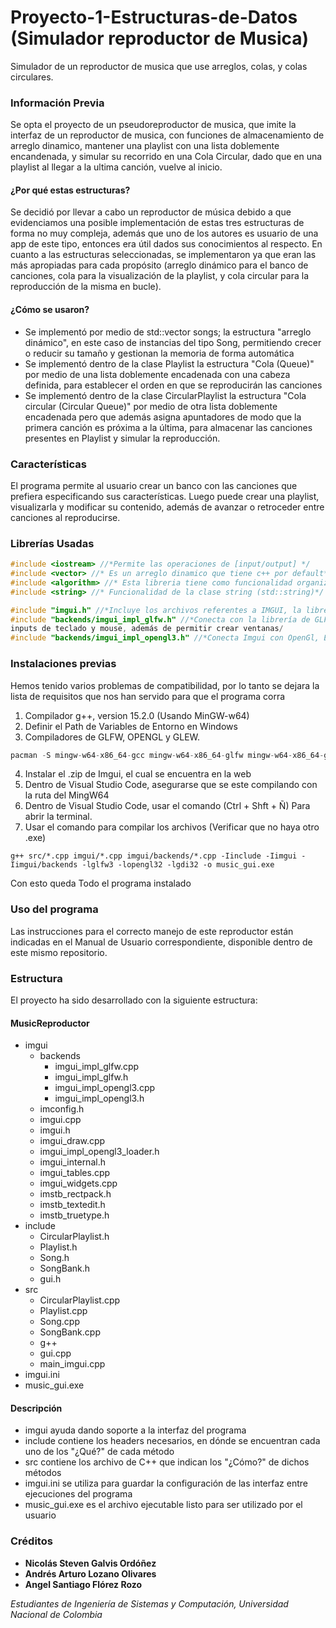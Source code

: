 # Proyecto-1-Estructuras-de-Datos (Simulador reproductor de Musica)
Simulador de un reproductor de musica que use arreglos, colas, y colas circulares.

### Información Previa
Se opta el proyecto de un pseudoreproductor de musica, que imite la interfaz de un reproductor de musica, con funciones de almacenamiento de arreglo dinamico, mantener una playlist con una lista doblemente encandenada, y simular su recorrido en una Cola Circular, dado que en una playlist al llegar a la ultima canción, vuelve al inicio. 

#### ¿Por qué estas estructuras?
Se decidió por llevar a cabo un reproductor de música debido a que evidenciamos una posible implementación de estas tres estructuras de forma no muy compleja, además que uno de los autores es usuario de una app de este tipo, entonces era útil dados sus conocimientos al respecto. En cuanto a las estructuras seleccionadas, se implementaron ya que eran las más apropiadas para cada propósito (arreglo dinámico para el banco de canciones, cola para la visualización de la playlist, y cola circular para la reproducción de la misma en bucle).

#### ¿Cómo se usaron?
* Se implementó por medio de std::vector<Song> songs; la estructura "arreglo dinámico", en este caso de instancias del tipo Song, permitiendo crecer o reducir su tamaño y gestionan la memoria de forma automática
* Se implementó dentro de la clase Playlist la estructura "Cola (Queue)" por medio de una lista doblemente encadenada con una cabeza definida, para establecer el orden en que se reproducirán las canciones
* Se implementó dentro de la clase CircularPlaylist la estructura "Cola circular (Circular Queue)" por medio de otra lista doblemente encadenada pero que además asigna apuntadores de modo que la primera canción es próxima a la última, para almacenar las canciones presentes en Playlist y simular la reproducción.

### Características
El programa permite al usuario crear un banco con las canciones que prefiera especificando sus características. Luego puede crear una playlist, visualizarla y modificar su contenido, además de avanzar o retroceder entre canciones al reproducirse.

### Librerías Usadas
``` C++
#include <iostream> //*Permite las operaciones de [input/output] */
#include <vector> //* Es un arreglo dinamico que tiene c++ por default*/
#include <algorithm> //* Esta libreria tiene como funcionalidad organizar arreglos*/
#include <string> //* Funcionalidad de la clase string (std::string)*/

#include "imgui.h" //*Incluye los archivos referentes a IMGUI, la libreria que permite interfaces graficas*/
#include "backends/imgui_impl_glfw.h" //*Conecta con la librería de GLFW, la cual permite la interacción con los distintos
inputs de teclado y mouse, además de permitir crear ventanas/
#include "backends/imgui_impl_opengl3.h" //*Conecta Imgui con OpenGl, Este es el API de los graficos/

```
### Instalaciones previas
Hemos tenido varios problemas de compatibilidad, por lo tanto se dejara la lista de requisitos que nos han servido para que el programa corra

1. Compilador g++, version 15.2.0 (Usando MinGW-w64)
2. Definir el Path de Variables de Entorno en Windows 
3. Compiladores de GLFW, OPENGL y GLEW.

``` C++
pacman -S mingw-w64-x86_64-gcc mingw-w64-x86_64-glfw mingw-w64-x86_64-glew
```

4. Instalar el .zip de Imgui, el cual se encuentra en la web
5. Dentro de Visual Studio Code, asegurarse que se este compilando con la ruta del MingW64
6. Dentro de Visual Studio Code, usar el comando (Ctrl + Shft + Ñ) Para abrir la terminal.
7. Usar el comando para compilar los archivos (Verificar que no haya otro  .exe)
```
g++ src/*.cpp imgui/*.cpp imgui/backends/*.cpp -Iinclude -Iimgui -Iimgui/backends -lglfw3 -lopengl32 -lgdi32 -o music_gui.exe
```
Con esto queda Todo el programa instalado

### Uso del programa
Las instrucciones para el correcto manejo de este reproductor están indicadas en el Manual de Usuario correspondiente, disponible dentro de este mismo repositorio.

### Estructura
El proyecto ha sido desarrollado con la siguiente estructura:

#### MusicReproductor
* imgui
  * backends
    * imgui_impl_glfw.cpp
    * imgui_impl_glfw.h
    * imgui_impl_opengl3.cpp
    * imgui_impl_opengl3.h
  * imconfig.h
  * imgui.cpp
  * imgui.h
  * imgui_draw.cpp
  * imgui_impl_opengl3_loader.h
  * imgui_internal.h
  * imgui_tables.cpp
  * imgui_widgets.cpp
  * imstb_rectpack.h
  * imstb_textedit.h
  * imstb_truetype.h
* include
  * CircularPlaylist.h
  * Playlist.h
  * Song.h
  * SongBank.h
  * gui.h
* src
  * CircularPlaylist.cpp
  * Playlist.cpp
  * Song.cpp
  * SongBank.cpp
  * g++
  * gui.cpp
  * main_imgui.cpp
* imgui.ini
* music_gui.exe

#### Descripción
* imgui ayuda dando soporte a la interfaz del programa
* include contiene los headers necesarios, en dónde se encuentran cada uno de los "¿Qué?" de cada método
* src contiene los archivo de C++ que indican los "¿Cómo?" de dichos métodos
* imgui.ini se utiliza para guardar la configuración de las interfaz entre ejecuciones del programa
* music_gui.exe es el archivo ejecutable listo para ser utilizado por el usuario

### Créditos
* **Nicolás Steven Galvis Ordóñez**
* **Andrés Arturo Lozano Olivares**
* **Angel Santiago Flórez Rozo**
  
*Estudiantes de Ingeniería de Sistemas y Computación, Universidad Nacional de Colombia*
